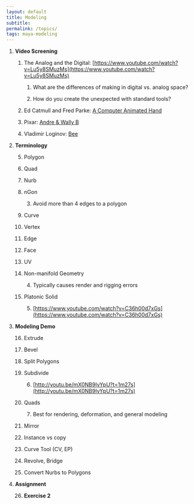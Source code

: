 ```yaml
---
layout: default
title: Modeling
subtitle:
permalink: /topics/
tags: maya-modeling
---
```


1. **Video Screening**

    1. The Analog and the Digital: [https://www.youtube.com/watch?v=Lu5y8SMuzMs](https://www.youtube.com/watch?v=Lu5y8SMuzMs)

        1. What are the differences of making in digital vs. analog space?

        2. How do you create the unexpected with standard tools?

    2. Ed Catmull and Fred Parke: [A Computer Animated Hand](https://vimeo.com/16292363)

    3. Pixar: [Andre & Wally B](https://www.youtube.com/watch?v=2doT5t51HGs)

    4. Vladimir Loginov: [Bee](https://vimeo.com/44228708)

2. **Terminology**

    5. Polygon

    6. Quad

    7. Nurb

    8. nGon

        3. Avoid more than 4 edges to a polygon

    9. Curve

    10. Vertex

    11. Edge

    12. Face

    13. UV

    14. Non-manifold Geometry

        4. Typically causes render and rigging errors

    15. Platonic Solid

        5. [https://www.youtube.com/watch?v=C36h00d7xGs](https://www.youtube.com/watch?v=C36h00d7xGs)

3. **Modeling Demo**

    16. Extrude

    17. Bevel

    18. Split Polygons

    19. Subdivide

        6. [http://youtu.be/mX0NB9IyYpU?t=1m27s](http://youtu.be/mX0NB9IyYpU?t=1m27s)

    20. Quads

        7. Best for rendering, deformation, and general modeling

    21. Mirror

    22. Instance vs copy

    23. Curve Tool (CV, EP)

    24. Revolve, Bridge

    25. Convert Nurbs to Polygons

4. **Assignment**

    26. **Exercise 2**

